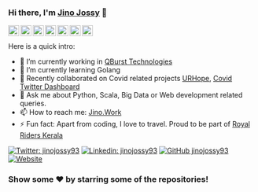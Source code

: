 ### Hi there, I'm [Jino Jossy](https://jino.work) 👋

<a href="https://twitter.com/jinojossy93">
  <img align="left" alt="Jino's Twitter" width="22px" src="https://cdn.jsdelivr.net/npm/simple-icons@v3/icons/twitter.svg" />
</a>
<a href="https://linkedin.com/in/jino-jossy">
  <img align="left" alt="Jino's Linkdein" width="22px" src="https://cdn.jsdelivr.net/npm/simple-icons@v3/icons/linkedin.svg" />
</a>
<a href="https://github.com/jinojossy93">
  <img align="left" alt="Jino's Github" width="22px" src="https://cdn.jsdelivr.net/npm/simple-icons@v3/icons/github.svg" />
</a>
<a href="https://t.me/jinojossy93">
  <img align="left" alt="Jino's Telegram" width="22px" src="https://cdn.jsdelivr.net/npm/simple-icons@v3/icons/telegram.svg" />
</a>
<a href="https://instagram.com/jinojossy93/">
  <img align="left" alt="Jino's Instagram" width="22px" src="https://cdn.jsdelivr.net/npm/simple-icons@v3/icons/instagram.svg" />
</a>
<a href="https://www.facebook.com/jinojossy93/">
  <img align="left" alt="Jino's Facebook" width="22px" src="https://cdn.jsdelivr.net/npm/simple-icons@v3/icons/facebook.svg" />
</a>
<a href="https://www.youtube.com/jinojossy93/">
  <img align="left" alt="Jino's Youtube" width="22px" src="https://cdn.jsdelivr.net/npm/simple-icons@v3/icons/youtube.svg" />
</a>

<br/>
<br/>
Here is a quick intro:

- 🔭 I’m currently working in [QBurst Technologies](https://www.qburst.com/)
- 🌱 I’m currently learning Golang
- 👯 Recently collaborated on Covid related projects [URHope](http://urhope.in/), [Covid Twitter Dashboard](https://www.youtube.com/watch?v=Q-bzfSfqbhI)
- 💬 Ask me about Python, Scala, Big Data or Web development related queries.
- 📫 How to reach me: [Jino.Work](https://jino.work/#contact)
- ⚡ Fun fact: Apart from coding, I love to travel. Proud to be part of [Royal Riders Kerala](https://royalriderskerala.com/on-throttle/)

[![Twitter: jinojossy93](https://img.shields.io/twitter/follow/jinojossy93?style=social)](https://twitter.com/jinojossy93)
[![Linkedin: jinojossy93](https://img.shields.io/badge/-jinojossy93-blue?style=flat-square&logo=Linkedin&logoColor=white&link=https://www.linkedin.com/in/jinojossy93/)](https://www.linkedin.com/in/jinojossy93/)
[![GitHub jinojossy93](https://img.shields.io/github/followers/jinojossy93?label=follow&style=social)](https://github.com/jinojossy93)
[![Website](https://img.shields.io/badge/jino-Portfolio-blue)](https://jino.work/)

### Show some ❤️ by starring some of the repositories!

<!--
**jinojossy93/jinojossy93** is a ✨ _special_ ✨ repository because its `README.md` (this file) appears on your GitHub profile.

Here are some ideas to get you started:

- 🔭 I’m currently working on ...
- 🌱 I’m currently learning ...
- 👯 I’m looking to collaborate on ...
- 🤔 I’m looking for help with ...
- 💬 Ask me about ...
- 📫 How to reach me: ...
- 😄 Pronouns: ...
- ⚡ Fun fact: ...
-->
